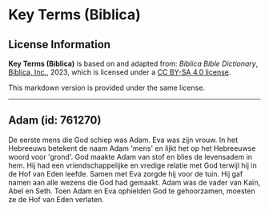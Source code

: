 # Key Terms (Biblica)

## License Information

**Key Terms (Biblica)** is based on and adapted from: _Biblica Bible Dictionary_, [Biblica, Inc.](https://www.biblica.com/), 2023, which is licensed under a [CC BY-SA 4.0 license](https://creativecommons.org/licenses/by-sa/4.0/legalcode.en).

This markdown version is provided under the same license.



--------------------------------

## Adam (id: 761270)

De eerste mens die God schiep was Adam. Eva was zijn vrouw. In het Hebreeuws betekent de naam Adam 'mens' en lijkt het op het Hebreeuwse woord voor 'grond'. God maakte Adam van stof en blies de levensadem in hem. Hij had een vriendschappelijke en vredige relatie met God terwijl hij in de Hof van Eden leefde. Samen met Eva zorgde hij voor de tuin. Hij gaf namen aan alle wezens die God had gemaakt. Adam was de vader van Kaïn, Abel en Seth. Toen Adam en Eva ophielden God te gehoorzamen, moesten ze de Hof van Eden verlaten.


